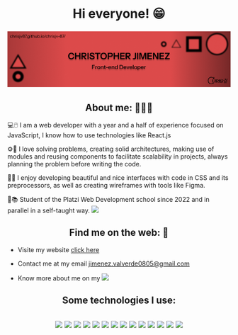 <h1 align="center"> Hi everyone! 😁</h1>
<h3 align="center"> <img src= "./headPhoto.png" /> </h3>
<h2 align="center">About me: 👨🏻‍💻</h2>

💻🖱️ I am a web developer with a year and a half of experience focused on JavaScript, I know how to use technologies like React.js

⚙️🧠 I love solving problems, creating solid architectures, making use of modules and reusing components to facilitate scalability in projects, always planning the problem before writing the code.

🎨✨ I enjoy developing beautiful and nice interfaces with code in CSS and its preprocessors, as well as creating wireframes with tools like Figma.

🎒📚 Student of the Platzi Web Development school since 2022 and in parallel in a self-taught way. [<img src="https://img.shields.io/badge/Platzi-13161c?style=for-the-badge&logo=platzi&logoColor=0ae98a
">](https://platzi.com/p/chrisjv87/)

<h2 align="center">Find me on the web: 📡</h2>

- Visite my website [click here](https://chrisjv87.github.io/chrisjv-87/)

- Contact me at my email jimenez.valverde0805@gmail.com

- Know more about me on my [<img src="https://img.shields.io/badge/LinkedIn-0077B5?style=for-the-badge&logo=linkedin&logoColor=white">](https://www.linkedin.com/in/chrisjv87/)


<h2 align="center">Some technologies I use:</h2>
<h2 align="center">
<img src="https://img.shields.io/badge/HTML5-E34F26?style=for-the-badge&logo=html5&logoColor=white"> <img src="https://img.shields.io/badge/CSS3-1572B6?style=for-the-badge&logo=css3&logoColor=white"> <img src="https://img.shields.io/badge/Sass-CC6699?style=for-the-badge&logo=sass&logoColor=white"> <img src="https://img.shields.io/badge/Figma-F24E1E?style=for-the-badge&logo=figma&logoColor=white"> <img src="https://img.shields.io/badge/JavaScript-323330?style=for-the-badge&logo=javascript&logoColor=F7DF1E"> <img src="https://img.shields.io/badge/TypeScript-007ACC?style=for-the-badge&logo=typescript&logoColor=white"> <img src="https://img.shields.io/badge/React-20232A?style=for-the-badge&logo=react&logoColor=61DAFB"> <img src="https://img.shields.io/badge/Tailwind_CSS-38B2AC?style=for-the-badge&logo=tailwind-css&logoColor=white"> <img src="https://img.shields.io/badge/Git-F05032?style=for-the-badge&logo=git&logoColor=white"> <img src="https://img.shields.io/badge/GitHub-100000?style=for-the-badge&logo=github&logoColor=white"> <img src="https://img.shields.io/badge/Node.js-339933?style=for-the-badge&logo=nodedotjs&logoColor=white"> <img src="https://img.shields.io/badge/npm-CB3837?style=for-the-badge&logo=npm&logoColor=white"> <img src="https://img.shields.io/badge/VSCode-0078D4?style=for-the-badge&logo=visual%20studio%20code&logoColor=white"> <img src="https://img.shields.io/badge/Trello-0052CC?style=for-the-badge&logo=trello&logoColor=white">